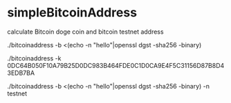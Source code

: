 # simpleBitcoinAddress
calculate Bitcoin doge coin and bitcoin testnet address 

./bitcoinaddress -b <(echo -n "hello"|openssl dgst -sha256 -binary)

./bitcoinaddress -k 0DC64B050F10A79B25D0DC983B464FDE0C1D0CA9E4F5C31156D87B8D43EDB7BA

./bitcoinaddress -b <(echo -n "hello"|openssl dgst -sha256 -binary) -n testnet

